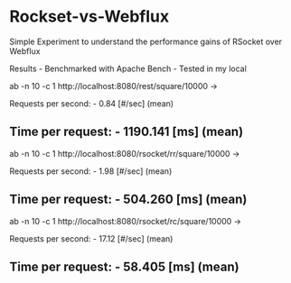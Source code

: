 # Rockset-vs-Webflux

Simple Experiment to understand the performance gains of RSocket over Webflux

Results - Benchmarked with Apache Bench - Tested in my local

ab -n 10 -c 1 http://localhost:8080/rest/square/10000 -> 

Requests per second:  - 0.84 [#/sec] (mean)

Time per request:     - 1190.141 [ms] (mean)
------------------------------------------------------------------------------------------------------------------
ab -n 10 -c 1 http://localhost:8080/rsocket/rr/square/10000 ->


Requests per second:  - 1.98 [#/sec] (mean)

Time per request:     - 504.260 [ms] (mean)
------------------------------------------------------------------------------------------------------------------

ab -n 10 -c 1 http://localhost:8080/rsocket/rc/square/10000 ->

Requests per second:  - 17.12 [#/sec] (mean)

Time per request:     - 58.405 [ms] (mean)
------------------------------------------------------------------------------------------------------------------

